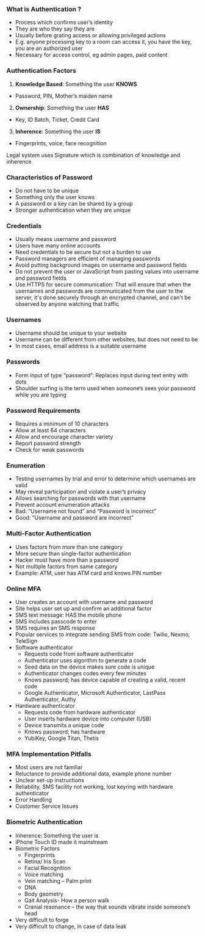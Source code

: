 ### What is Authentication ?
- Process which confirms user’s identity
- They are who they say they are
-	Usually before grating access or allowing privileged actions
-	E.g. anyone processing key to a room can access it, you have the key, you are an authorized user
-	Necessary for access control, eg admin pages, paid content
### Authentication Factors
1. **Knowledge Based**: Something the user **KNOWS**
  - Password, PIN, Mother’s maiden name
2. **Ownership**: Something the user **HAS**
  - Key, ID Batch, Ticket, Credit Card
3. **Inherence**: Something the user **IS**
  - Fingerprints, voice, face recognition

Legal system uses Signature which is combination of knowledge and inherence

### Characteristics of Password
- Do not have to be unique
- Something only the user knows
-	A password or a key can be shared by a group
-	Stronger authentication when they are unique

### Credentials
-	Usually means username and password
-	Users have many online accounts
-	Need credentials to be secure but not a burden to use
-	Password managers are efficient of managing passwords
-	Avoid putting background images on username and password fields
-	Do not prevent the user or JavaScript from pasting values into username and password fields
-	Use HTTPS for secure communication: That will ensure that when the usernames and passwords are communicated from the user to the server, it's done securely through an encrypted channel, and can't be observed by anyone watching that traffic

### Usernames
-	Username should be unique to your website
-	Username can be different from other websites, but does not need to be
-	In most cases, email address is a suitable username

### Passwords
-	Form input of type “password”: Replaces input during text entry with dots
-	Shoulder surfing is the term used when someone’s sees your password while you are typing

### Password Requirements
-	Requires a minimum of 10 characters
-	Allow at least 64 characters
-	Allow and encourage character variety
-	Report password strength
-	Check for weak passwords

### Enumeration
-	Testing usernames by trial and error to determine which usernames are valid
-	May reveal participation and violate a user’s privacy
-	Allows searching for passwords with that username
-	Prevent account enumeration attacks
  - Bad: “Username not found” and “Password is incorrect”
  - Good: “Username and password are incorrect”

### Multi-Factor Authentication
-	Uses factors from more than one category
-	More secure than single-factor authentication
-	Hacker must have more than a password
-	Not multiple factors from same category
-	Example: ATM, user has ATM card and knows PIN number 

### Online MFA
-	User creates an account with username and password
-	Site helps user set up and confirm an additional factor
  - SMS text message: HAS the mobile phone
  - SMS includes passcode to enter
  - SMS requires an SMS response
- Popular services to integrate sending SMS from code: Twilio, Nexmo, TeleSign
- Software authenticator
  - Requests code from software authenticator
  - Authenticator uses algorithm to generate a code
  - Seed data on the device makes sure code is unique
  - Authenticator changes codes every few minutes
  - Knows password; has device capable of creating a valid, recent code
  - Google Authenticator, Microsoft Authenticator, LastPass Authenticator, Authy
- Hardware authenticator
  - Requests code from hardware authenticator
  - User inserts hardware device into computer (USB)
  - Device transmits a unique code
  - Knows password; has hardware
  - YubiKey, Google Titan, Thetis 

### MFA Implementation Pitfalls
- Most users are not familiar
- Reluctance to provide additional data, example phone number
- Unclear set-up instructions
- Reliability, SMS facility not working, lost keyring with hardware authenticator
- Error Handling
- Customer Service Issues

### Biometric Authentication
- Inherence: Something the user is
- iPhone Touch ID made it mainstream
- Biometric Factors
  - Fingerprints
  - Retina/ Iris Scan
  - Facial Recognition
  - Voice matching
  - Vein matching – Palm print
  - DNA
  - Body geometry
  - Gait Analysis- How a person walk
  - Cranial resonance – the way that sounds vibrate inside someone’s head
- Very difficult to forge
- Very difficult to change, in case of data leak
